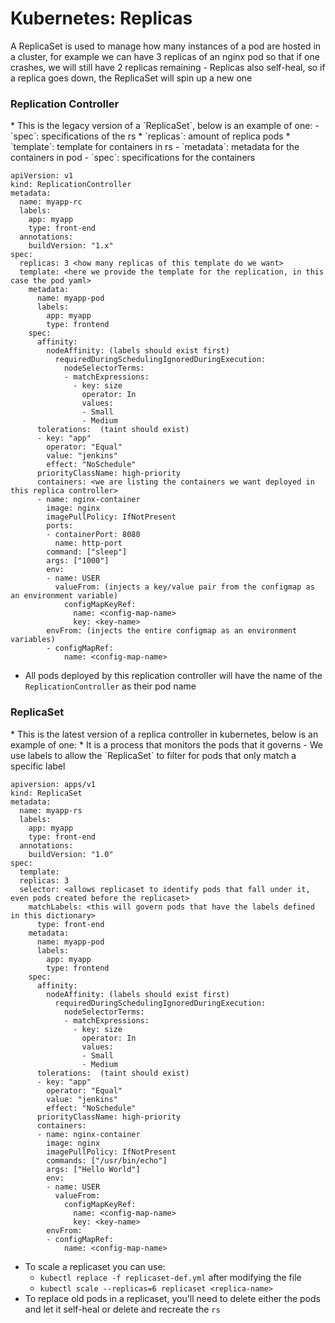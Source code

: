 <h1>Kubernetes: Replicas</h1>
A ReplicaSet is used to manage how many instances of a pod are hosted in a cluster, for example we can have 3 replicas of an nginx pod so that if one crashes, we will still have 2 replicas remaining
  - Replicas also self-heal, so if a replica goes down, the ReplicaSet will spin up a new one
<h3>Replication Controller</h3>
* This is the legacy version of a `ReplicaSet`, below is an example of one:
- `spec`: specifications of the rs
  * `replicas`: amount of replica pods
  * `template`: template for containers in rs
    - `metadata`: metadata for the containers in pod
    - `spec`: specifications for the containers
        
```
apiVersion: v1
kind: ReplicationController
metadata:
  name: myapp-rc
  labels:
    app: myapp
    type: front-end
  annotations:
    buildVersion: "1.x"
spec:
  replicas: 3 <how many replicas of this template do we want>
  template: <here we provide the template for the replication, in this case the pod yaml>
    metadata:
      name: myapp-pod
      labels:
        app: myapp
        type: frontend
    spec:
      affinity:
        nodeAffinity: (labels should exist first)
          requiredDuringSchedulingIgnoredDuringExecution:
            nodeSelectorTerms:
            - matchExpressions:
              - key: size
                operator: In
                values:
                - Small
                - Medium
      tolerations:  (taint should exist)
      - key: "app"
        operator: "Equal"
        value: "jenkins"
        effect: "NoSchedule"
      priorityClassName: high-priority
      containers: <we are listing the containers we want deployed in this replica controller>
      - name: nginx-container
        image: nginx
        imagePullPolicy: IfNotPresent
        ports:
        - containerPort: 8080
          name: http-port
        command: ["sleep"]
        args: ["1000"]
        env:
        - name: USER
          valueFrom: (injects a key/value pair from the configmap as an environment variable)
            configMapKeyRef:
              name: <config-map-name>
              key: <key-name>
        envFrom: (injects the entire configmap as an environment variables)
        - configMapRef:
            name: <config-map-name>
```

* All pods deployed by this replication controller will have the name of the `ReplicationController` as their pod name

<h3>ReplicaSet</h3>
* This is the latest version of a replica controller in kubernetes, below is an example of one:
* It is a process that monitors the pods that it governs
  - We use labels to allow the `ReplicaSet` to filter for pods that only match a specific label

```
apiversion: apps/v1
kind: ReplicaSet
metadata: 
  name: myapp-rs
  labels:
    app: myapp
    type: front-end
  annotations:
    buildVersion: "1.0"
spec:
  template: 
  replicas: 3 
  selector: <allows replicaset to identify pods that fall under it, even pods created before the replicaset>
    matchLabels: <this will govern pods that have the labels defined in this dictionary>
      type: front-end
    metadata:
      name: myapp-pod
      labels:
        app: myapp
        type: frontend
    spec:
      affinity:
        nodeAffinity: (labels should exist first)
          requiredDuringSchedulingIgnoredDuringExecution:
            nodeSelectorTerms:
            - matchExpressions:
              - key: size
                operator: In
                values:
                - Small
                - Medium
      tolerations:  (taint should exist)
      - key: "app"
        operator: "Equal"
        value: "jenkins"
        effect: "NoSchedule"
      priorityClassName: high-priority
      containers: 
      - name: nginx-container
        image: nginx
        imagePullPolicy: IfNotPresent
        commands: ["/usr/bin/echo"]
        args: ["Hello World"]
        env:
        - name: USER
          valueFrom: 
            configMapKeyRef:
              name: <config-map-name>
              key: <key-name>
        envFrom:
        - configMapRef:
            name: <config-map-name>
```

* To scale a replicaset you can use:
  - `kubectl replace -f replicaset-def.yml` after modifying the file
  - `kubectl scale --replicas=6 replicaset <replica-name>`
* To replace old pods in a replicaset, you'll need to delete either the pods and let it self-heal or delete and recreate the `rs`
